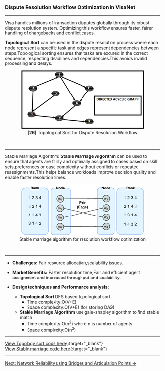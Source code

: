 ### **Dispute Resolution Workflow Optimization in VisaNet**

---

Visa handles millions of transaction disputes globally through its robust dispute resolution system. Optimizing this workflow ensures faster, fairer handling of chargebacks and conflict cases.

**Topological Sort** can be used in the dispute resolution process where each node represent a specific task and edges represent dependencies between steps.Topological sorting ensures that tasks are excured in the correct sequence, respecting deadlines and dependencies.This avoids invalid processing and delays.
<p align="center">
  <img src="https://raw.githubusercontent.com/Daneshwari07/vica.github.io/main/images/topo.gif?raw=true" style="width: 400px; height: auto;" alt="Run Length Encoding">
  <br>
  <strong>[26]</strong> Topological Sort for Dispute Resolution Workflow
</p>
<br>

---

Stable Marriage Algorithm: **Stable Marriage Algorithm** can be used to ensure that agents are fairly and optimally assigned to cases based on skill sets,preferences or case complexity without conflicts or repeated reassignments.This helps balance workloads improve decision quality and enable faster resolution times.
<p align="center">
  <img src="https://raw.githubusercontent.com/Daneshwari07/vica.github.io/main/images/stable.png?raw=true" style="width: 400px; height: auto;" alt="Run Length Encoding">
  <br>
  <strong></strong> Stable marriage algorithm for resolution workflow optimization
</p>
<br>

---

- **Challenges:** Fair resource allocation,scalability issues.

- **Market Benefits:** Faster resolution time,Fair and efficient agent assignment and increased throughput and scalability.

- **Design techniques and Performance analysis:**
     - **Topological Sort** DFS based topological sort
          - Time complexity:O(V+E)
          - Space complexity:O(V+E) (for storing DAG)
     - **Stable Marriage Algorithm** use gale-shapley algorithm to find stable match
          - Time complexity:O(n<sup>2</sup>) where n is number of agents
          - Space complexity:O(n<sup>2</sup>)

---

[View Topology sort code here](https://github.com/Daneshwari07/visa.github.io/blob/main/codes/topology.cpp){:target="_blank"}<br>
[View Stable marriage code here](https://github.com/Daneshwari07/visa.github.io/blob/main/codes/stable.cpp){:target="_blank"}

---
[Next: Network Reliability using Bridges and Articulation Points →](./20.md)

